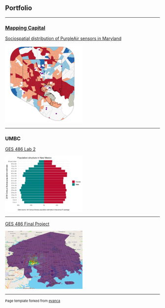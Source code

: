 ## Portfolio

---

### [Mapping Capital](https://mapping.capital)

[Sociospatial distribution of PurpleAir sensors in Maryland](/dss/purple.md) <br/>
<p><a href="/dss/purple.md">
<img src="images/it worked MHI.png?raw=true" width = "50%" height = "50%"/>
</a></p>

---
### UMBC

[GES 486 Lab 2](/lab_2/md/lab_2_exercise.html) <br/>
<p><a href="/lab_2/md/lab_2_exercise.html">
<img src="lab_2/images/mn_pop_pyrmaid.png?raw=true" width = "50%" height = "50%"/>
</a></p>

---

[GES 486 Final Project](/finalproj/index.md) <br/>
<p><a href="finalproj/index.md">
<img src="finalproj/images/Screenshot 2022-05-09 131724.png" width = "50%" height = "50%"/>
</a></p>


---
<p style="font-size:11px">Page template forked from <a href="https://github.com/evanca/quick-portfolio">evanca</a></p>
<!-- Remove above link if you don't want to attibute -->
